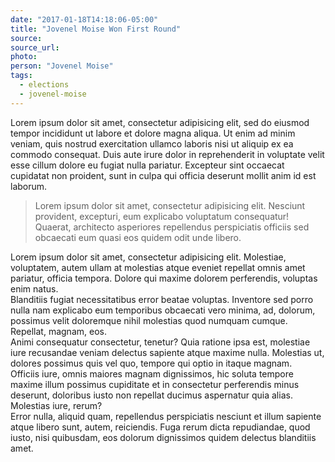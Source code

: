 ```yaml
---
date: "2017-01-18T14:18:06-05:00"
title: "Jovenel Moise Won First Round"
source:
source_url:
photo:
person: "Jovenel Moise"
tags:
  - elections
  - jovenel-moise
---
```

Lorem ipsum dolor sit amet, consectetur adipisicing elit, sed do eiusmod tempor incididunt ut labore et dolore magna aliqua. Ut enim ad minim veniam, quis nostrud exercitation ullamco laboris nisi ut aliquip ex ea commodo consequat. Duis aute irure dolor in reprehenderit in voluptate velit esse cillum dolore eu fugiat nulla pariatur. Excepteur sint occaecat cupidatat non proident, sunt in culpa qui officia deserunt mollit anim id est laborum.

> Lorem ipsum dolor sit amet, consectetur adipisicing elit. Nesciunt provident, excepturi, eum explicabo voluptatum consequatur! Quaerat, architecto asperiores repellendus perspiciatis officiis sed obcaecati eum quasi eos quidem odit unde libero.

<div>Lorem ipsum dolor sit amet, consectetur adipisicing elit. Molestiae, voluptatem, autem ullam at molestias atque eveniet repellat omnis amet pariatur, officia tempora. Dolore qui maxime dolorem perferendis, voluptas enim natus.</div>
<div>Blanditiis fugiat necessitatibus error beatae voluptas. Inventore sed porro nulla nam explicabo eum temporibus obcaecati vero minima, ad, dolorum, possimus velit doloremque nihil molestias quod numquam cumque. Repellat, magnam, eos.</div>
<div>Animi consequatur consectetur, tenetur? Quia ratione ipsa est, molestiae iure recusandae veniam delectus sapiente atque maxime nulla. Molestias ut, dolores possimus quis vel quo, tempore qui optio in itaque magnam.</div>
<div>Officiis iure, omnis maiores magnam dignissimos, hic soluta tempore maxime illum possimus cupiditate et in consectetur perferendis minus deserunt, doloribus iusto non repellat ducimus aspernatur quia alias. Molestias iure, rerum?</div>
<div>Error nulla, aliquid quam, repellendus perspiciatis nesciunt et illum sapiente atque libero sunt, autem, reiciendis. Fuga rerum dicta repudiandae, quod iusto, nisi quibusdam, eos dolorum dignissimos quidem delectus blanditiis amet.</div>

